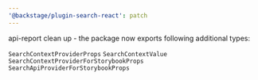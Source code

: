 ```yaml
---
'@backstage/plugin-search-react': patch
---
```


api-report clean up - the package now exports following additional types:

`SearchContextProviderProps`
`SearchContextValue`
`SearchContextProviderForStorybookProps`
`SearchApiProviderForStorybookProps`

